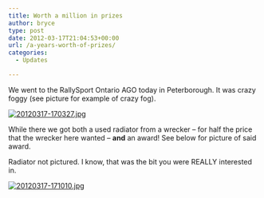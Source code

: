 ```yaml
---
title: Worth a million in prizes
author: bryce
type: post
date: 2012-03-17T21:04:53+00:00
url: /a-years-worth-of-prizes/
categories:
  - Updates

---
```

We went to the RallySport Ontario AGO today in Peterborough. It was crazy foggy (see picture for example of crazy fog).

[<img src="http://www.rallysputnik.com/wp-content/uploads/20120317-170327.jpg" alt="20120317-170327.jpg" class="alignnone size-full" />][1]

While there we got both a used radiator from a wrecker &#8211; for half the price that the wrecker here wanted &#8211; **and** an award! See below for picture of said award. 

Radiator not pictured. I know, that was the bit you were REALLY interested in.

[<img src="http://www.rallysputnik.com/wp-content/uploads/20120317-171010.jpg" alt="20120317-171010.jpg" class="alignnone size-full" />][2]

 [1]: http://www.rallysputnik.com/wp-content/uploads/20120317-170327.jpg
 [2]: http://www.rallysputnik.com/wp-content/uploads/20120317-171010.jpg